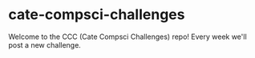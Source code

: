 # cate-compsci-challenges
Welcome to the CCC (Cate Compsci Challenges) repo! Every week we'll post a new challenge.

